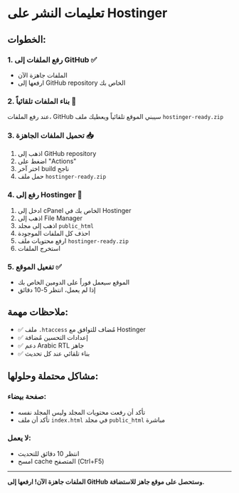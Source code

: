 # تعليمات النشر على Hostinger

## الخطوات:

### 1. رفع الملفات إلى GitHub ✅
- الملفات جاهزة الآن
- ارفعها إلى GitHub repository الخاص بك

### 2. بناء الملفات تلقائياً 🔄
عند رفع الملفات، GitHub سيبني الموقع تلقائياً ويعطيك ملف `hostinger-ready.zip`

### 3. تحميل الملفات الجاهزة 📥
1. اذهب إلى GitHub repository
2. اضغط على "Actions" 
3. اختر آخر build ناجح
4. حمل ملف `hostinger-ready.zip`

### 4. رفع إلى Hostinger 🚀
1. ادخل إلى cPanel الخاص بك في Hostinger
2. اذهب إلى File Manager
3. اذهب إلى مجلد `public_html`
4. احذف كل الملفات الموجودة
5. ارفع محتويات ملف `hostinger-ready.zip`
6. استخرج الملفات

### 5. تفعيل الموقع ✅
- الموقع سيعمل فوراً على الدومين الخاص بك
- إذا لم يعمل، انتظر 5-10 دقائق

## ملاحظات مهمة:
- ✅ ملف `.htaccess` مُضاف للتوافق مع Hostinger
- ✅ إعدادات التحسين مُضافة
- ✅ دعم Arabic RTL جاهز
- ✅ بناء تلقائي عند كل تحديث

## مشاكل محتملة وحلولها:
### صفحة بيضاء:
- تأكد أن رفعت محتويات المجلد وليس المجلد نفسه
- تأكد أن ملف `index.html` في مجلد `public_html` مباشرة

### لا يعمل:
- انتظر 10 دقائق للتحديث
- امسح cache المتصفح (Ctrl+F5)

---
**الملفات جاهزة الآن! ارفعها إلى GitHub وستحصل على موقع جاهز للاستضافة.**